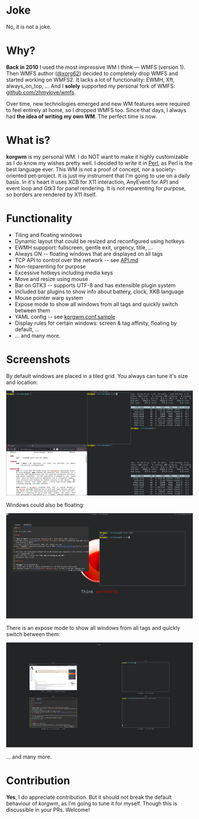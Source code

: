 # Joke

No, it is not a joke.

# Why?

**Back in 2010** I used the most impressive WM I think &mdash; WMFS (version 1).
Then WMFS author ([@xorg62](https://github.com/xorg62)) decided to completely drop WMFS and started working on WMFS2.
It lacks a lot of functionality: EWMH, Xft, always\_on\_top, ...
And I **solely** supported my personal fork of WMFS: [github.com/zhmylove/wmfs](https://github.com/zhmylove/wmfs).

Over time, new technologies emerged and new WM features were required to feel entirely at home, so I dropped WMFS too.
Since that days, I always had **the idea of writing my own WM**.
The perfect time is now.

# What is?

**korgwm** is my personal WM.
I do NOT want to make it highly customizable as I do know my wishes pretty well.
I decided to write it in [Perl](https://www.perl.org/), as Perl is the best language ever.
This WM is not a proof of concept, nor a society-oriented pet-project.
It is just my instrument that I'm going to use on a daily basis.
In it's heart it uses XCB for X11 interaction, AnyEvent for API and event loop and Gtk3 for panel rendering.
It is not reparenting for purpose, so borders are rendered by X11 itself.

# Functionality

- Tiling and floating windows
- Dynamic layout that could be resized and reconfigured using hotkeys
- EWMH suppport: fullscreen, gentle exit, urgency, title, ...
- Always ON -- floating windows that are displayed on all tags
- TCP API to control over the network -- see [API.md](API.md)
- Non-reparenting for purpose
- Excessive hotkeys including media keys
- Move and resize using mouse
- Bar on GTK3 -- supports UTF-8 and has extensible plugin system
- Included bar plugins to show info about battery, clock, XKB language
- Mouse pointer warp system
- Expose mode to show all windows from all tags and quickly switch between them
- YAML config -- see [korgwm.conf.sample](korgwm.conf.sample)
- Display rules for certain windows: screen & tag affinity, floating by default, ...
- ... and many more.

# Screenshots

By default windows are placed in a tiled grid.  You always can tune it's size and location:

![Tiled windows](resources/screenshots/tiling.png)

Windows could also be floating:

![Floating windows](resources/screenshots/floating.png)

There is an expose mode to show all windows from all tags and quickly switch between them:

![Expose all windows](resources/screenshots/expose.png)

... and many more.

# Contribution

**Yes**, I do appreciate contribution.
But it should not break the default behaviour of *korgwm*, as I'm going to tune it for myself.
Though this is discussible in your PRs.
Welcome!
